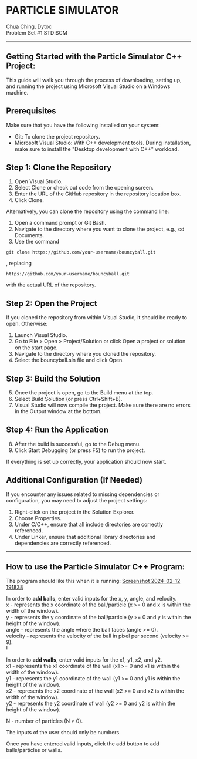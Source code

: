 # PARTICLE SIMULATOR
Chua Ching, Dytoc <br>
Problem Set #1 STDISCM

---

## Getting Started  with the Particle Simulator C++ Project:
This guide will walk you through the process of downloading, setting up, and running the project using Microsoft Visual Studio on a Windows machine.

## Prerequisites
Make sure that you have the following installed on your system:

- Git: To clone the project repository. 
- Microsoft Visual Studio: With C++ development tools. During installation, make sure to install the "Desktop development with C++" workload.

## Step 1: Clone the Repository
1. Open Visual Studio.
2. Select Clone or check out code from the opening screen.
3. Enter the URL of the GitHub repository in the repository location box.
4. Click Clone.
  
Alternatively, you can clone the repository using the command line:
1. Open a command prompt or Git Bash.
2. Navigate to the directory where you want to clone the project, e.g., cd Documents.
3. Use the command
```
git clone https://github.com/your-username/bouncyball.git
```
, replacing 
```
https://github.com/your-username/bouncyball.git
```
with the actual URL of the repository.

## Step 2: Open the Project
If you cloned the repository from within Visual Studio, it should be ready to open. Otherwise:

1. Launch Visual Studio.
2. Go to File > Open > Project/Solution or click Open a project or solution on the start page.
3. Navigate to the directory where you cloned the repository.
4. Select the bouncyball.sln file and click Open.

## Step 3: Build the Solution
5. Once the project is open, go to the Build menu at the top.
6. Select Build Solution (or press Ctrl+Shift+B).
7. Visual Studio will now compile the project. Make sure there are no errors in the Output window at the bottom.

## Step 4: Run the Application
8. After the build is successful, go to the Debug menu.
9. Click Start Debugging (or press F5) to run the project.

If everything is set up correctly, your application should now start.

## Additional Configuration (If Needed)
If you encounter any issues related to missing dependencies or configuration, you may need to adjust the project settings:
1. Right-click on the project in the Solution Explorer.
2. Choose Properties.
3. Under C/C++, ensure that all include directories are correctly referenced.
4. Under Linker, ensure that additional library directories and dependencies are correctly referenced.

---

## How to use the Particle Simulator C++ Program:
The program should like this when it is running:
[Screenshot 2024-02-12 191838](https://github.com/jchuaching/bouncyball/assets/75210705/219ff33e-2814-4355-a770-314bc148f7a3)

In order to **add balls**, enter valid inputs for the x, y, angle, and velocity. <br>
x - represents the x coordinate of the ball/particle (x >= 0 and x is within the width of the window). <br>
y - represents the y coordinate of the ball/particle (y >= 0 and y is within the height of the window). <br>
angle - represents the angle where the ball faces (angle >= 0).  <br>
velocity - represents the velocity of the ball in pixel per second (velocity >= 9). <br>!

In order to **add walls**, enter valid inputs for the x1, y1, x2, and y2. <br>
x1 - represents the x1 coordinate of the wall (x1 >= 0 and x1 is within the width of the window). <br>
y1 - represents the y1 coordinate of the wall (y1 >= 0 and y1 is within the height of the window). <br>
x2 - represents the x2 coordinate of the wall (x2 >= 0 and x2 is within the width of the window). <br>
y2 - represents the y2 coordinate of wall (y2 >= 0 and y2 is within the height of the window). <br>

N - number of particles (N > 0). <br>

The inputs of the user should only be numbers.  <br>

Once you have entered valid inputs, click the add button to add balls/particles or walls.
